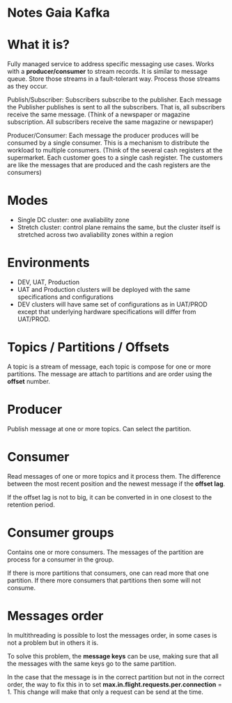 Notes Gaia Kafka
================

# What it is?
Fully managed service to address specific messaging use cases. Works with a **producer/consumer** to stream records. It is similar to message queue. Store those streams in a fault-tolerant way. Process those streams as they occur.

Publish/Subscriber: Subscribers subscribe to the publisher. Each message the Publisher publishes is sent to all the subscribers. That is, all subscribers receive the same message. (Think of a newspaper or magazine subscription. All subscribers receive the same magazine or newspaper)

Producer/Consumer: Each message the producer produces will be consumed by a single consumer. This is a mechanism to distribute the workload to multiple consumers. (Think of the several cash registers at the supermarket. Each customer goes to a single cash register. The customers are like the messages that are produced and the cash registers are the consumers)

# Modes
- Single DC cluster: one avaliability zone
- Stretch cluster: control plane remains the same, but the cluster itself is stretched across two avaliability zones within a region

# Environments
- DEV, UAT, Production
- UAT and Production clusters will be deployed with the same specifications and configurations
- DEV clusters will have same set of configurations as in UAT/PROD except that underlying hardware specifications will differ from UAT/PROD.

# Topics / Partitions / Offsets
A topic is a stream of message, each topic is compose for one or more partitions. The message are attach to partitions and are order using the **offset** number.

# Producer
Publish message at one or more topics. Can select the partition.

# Consumer
Read messages of one or more topics and it process them. The difference between the most recent position and the newest message if the **offset lag**.

If the offset lag is not to big, it can be converted in in one closest to the retention period.

# Consumer groups
Contains one or more consumers. The messages of the partition are process for a consumer in the group.

If there is more partitions that consumers, one can read more that one partition. If there more consumers that partitions then some will not consume.

# Messages order
In multithreading is possible to lost the messages order, in some cases is not a problem but in others it is.

To solve this problem, the **message keys** can be use, making sure that all the messages with the same keys go to the same partition.

In the case that the message is in the correct partition but not in the correct order, the way to fix this in to set **max.in.flight.requests.per.connection** = 1. This change will make that only a request can be send at the time.
